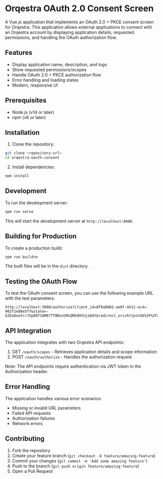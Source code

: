 # Orqestra OAuth 2.0 Consent Screen

A Vue.js application that implements an OAuth 2.0 + PKCE consent screen for Orqestra. This application allows external applications to connect with an Orqestra account by displaying application details, requested permissions, and handling the OAuth authorization flow.

## Features

- Display application name, description, and logo
- Show requested permissions/scopes
- Handle OAuth 2.0 + PKCE authorization flow
- Error handling and loading states
- Modern, responsive UI

## Prerequisites

- Node.js (v14 or later)
- npm (v6 or later)

## Installation

1. Clone the repository:
```bash
git clone <repository-url>
cd orqestra-oauth-consent
```

2. Install dependencies:
```bash
npm install
```

## Development

To run the development server:

```bash
npm run serve
```

This will start the development server at `http://localhost:8080`.

## Building for Production

To create a production build:

```bash
npm run buildre
```

The built files will be in the `dist` directory.

## Testing the OAuth Flow

To test the OAuth consent screen, you can use the following example URL with the test parameters:

```
http://localhost:3000/authorize?client_id=8f9a0002-ae0f-4412-ac4c-902f1e88e5ff&state=-G2EoDooYcrJ5p8EF1AM677T8BvnSMxQMU4HtUjoQ4Y&redirect_uri=https%3A%2F%2Fzapier.com%2Fdashboard%2Fauth%2Foauth%2Freturn%2FApp222291CLIAPI%2F&response_type=code&scope=conversion&code_challenge=BSupaW6JDyiPDgU4HM8wkLj94DELW0BvsxPAoO2d5XA&code_challenge_method=S256
```

## API Integration

The application integrates with two Orqestra API endpoints:

1. GET `/oauth/scopes` - Retrieves application details and scope information
2. POST `/oauth/authorize` - Handles the authorization request

Note: The API endpoints require authentication via JWT token in the Authorization header.

## Error Handling

The application handles various error scenarios:

- Missing or invalid URL parameters
- Failed API requests
- Authorization failures
- Network errors

## Contributing

1. Fork the repository
2. Create your feature branch (`git checkout -b feature/amazing-feature`)
3. Commit your changes (`git commit -m 'Add some amazing feature'`)
4. Push to the branch (`git push origin feature/amazing-feature`)
5. Open a Pull Request
